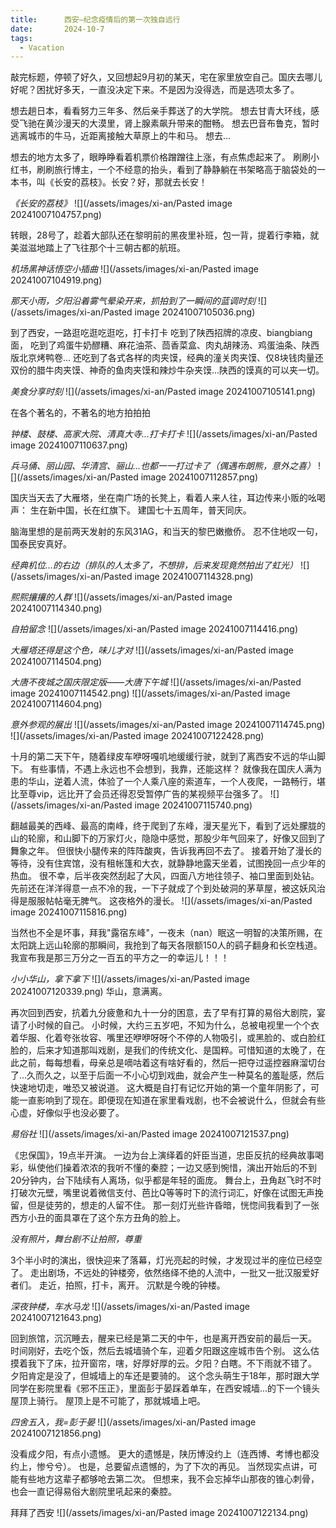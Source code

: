 ```yaml
---
title:      西安—纪念疫情后的第一次独自远行
date:       2024-10-7
tags:
  - Vacation
---
```


敲完标题，停顿了好久，又回想起9月初的某天，宅在家里放空自己。国庆去哪儿好呢？困扰好多天，一直没决定下来。不是因为没得选，而是选项太多了。

想去趟日本，看看努力三年多、然后亲手葬送了的大学院。
想去甘青大环线，感受飞驰在黄沙漫天的大漠里，肾上腺素飙升带来的酣畅。
想去巴音布鲁克，暂时逃离城市的牛马，近距离接触大草原上的牛和马。
想去...

想去的地方太多了，眼睁睁看着机票价格蹭蹭往上涨，有点焦虑起来了。
刷刷小红书，刷刷旅行博主，一个不经意的抬头，看到了静静躺在书架略高于脑袋处的一本书，叫《长安的荔枝》。长安？好，那就去长安！

*《长安的荔枝》*
![](/assets/images/xi-an/Pasted image 20241007104757.png)

转眼，28号了，趁着大部队还在黎明前的黑夜里补班，包一背，提着行李箱，就美滋滋地踏上了飞往那个十三朝古都的航班。

*机场黑神话悟空小插曲*
![](/assets/images/xi-an/Pasted image 20241007104919.png)

*那天小雨，夕阳沿着雾气晕染开来，抓拍到了一瞬间的蓝调时刻*
![](/assets/images/xi-an/Pasted image 20241007105036.png)

到了西安，一路逛吃逛吃逛吃，打卡打卡
吃到了陕西招牌的凉皮、biangbiang面，
吃到了鸡蛋牛奶醪糟、麻花油茶、茴香菜盒、肉丸胡辣汤、鸡蛋油条、陕西版北京烤鸭卷...
还吃到了各式各样的肉夹馍，经典的潼关肉夹馍、仅8块钱肉量还双份的腊牛肉夹馍、神奇的鱼肉夹馍和辣炒牛杂夹馍...陕西的馍真的可以夹一切。

*美食分享时刻*
![](/assets/images/xi-an/Pasted image 20241007105141.png)

在各个著名的，不著名的地方拍拍拍

*钟楼、鼓楼、高家大院、清真大寺...打卡打卡*
![](/assets/images/xi-an/Pasted image 20241007110637.png)

*兵马俑、丽山园、华清宫、骊山...也都一一打过卡了（偶遇布朗熊，意外之喜）*
![](/assets/images/xi-an/Pasted image 20241007112857.png)

国庆当天去了大雁塔，坐在南广场的长凳上，看着人来人往，耳边传来小贩的吆喝声：
生在新中国，长在红旗下。
建国七十五周年，普天同庆。

脑海里想的是前两天发射的东风31AG，和当天的黎巴嫩撤侨。
忍不住地叹一句，国泰民安真好。

*经典机位...的右边（排队的人太多了，不想排，后来发现竟然拍出了虹光）*
![](/assets/images/xi-an/Pasted image 20241007114328.png)

*熙熙攘攘的人群*
![](/assets/images/xi-an/Pasted image 20241007114340.png)

*自拍留念*
![](/assets/images/xi-an/Pasted image 20241007114416.png)

*大雁塔还得是这个色，味儿才对*
![](/assets/images/xi-an/Pasted image 20241007114504.png)

*大唐不夜城之国庆限定版——大唐下午城*
![](/assets/images/xi-an/Pasted image 20241007114542.png)
![](/assets/images/xi-an/Pasted image 20241007114604.png)

*意外参观的展出*
![](/assets/images/xi-an/Pasted image 20241007114745.png)
![](/assets/images/xi-an/Pasted image 20241007122428.png)

十月的第二天下午，随着绿皮车咿呀嘎叽地缓缓行驶，就到了离西安不远的华山脚下。
有些事情，不遇上永远也不会想到，我靠，还能这样？
就像我在国庆人满为患的华山，逆着人流，体验了一个人乘八座的索道车，一个人夜爬，一路畅行，堪比至尊vip，远比开了会员还得忍受暂停广告的某视频平台强多了。
![](/assets/images/xi-an/Pasted image 20241007115740.png)

翻越最美的西峰、最高的南峰，终于爬到了东峰，漫天星光下，看到了远处朦胧的山的轮廓，和山脚下的万家灯火，隐隐中感觉，那股少年气回来了，好像又回到了舞象之年。
但很快小腿传来的阵阵酸爽，告诉我再回不去了。
接着开始了漫长的等待，没有住宾馆，没有租帐篷和大衣，就静静地露天坐着，试图挽回一点少年的热血。
很不幸，后半夜突然刮起了大风，四面八方地往领子、袖口里面到处钻。
先前还在洋洋得意一点不冷的我，一下子就成了个到处破洞的茅草屋，被这妖风治得是服服帖帖毫无脾气。
这夜格外的漫长。
![](/assets/images/xi-an/Pasted image 20241007115816.png)

当然也不全是坏事，拜我"露宿东峰"，一夜未（nan）眠这一明智的决策所赐，在太阳跳上远山轮廓的那瞬间，我抢到了每天各限额150人的鹞子翻身和长空栈道。
我宣布我是那三万分之一百五的平方之一的幸运儿！！！

*小小华山，拿下拿下*
![](/assets/images/xi-an/Pasted image 20241007120339.png)
华山，意满离。

再次回到西安，抗着九分疲惫和九十一分的困意，去了早有打算的易俗大剧院，宴请了小时候的自己。
小时候，大约三五岁吧，不知为什么，总被电视里一个个衣着华服、化着夸张妆容、嘴里还咿咿呀呀个不停的人物吸引，或黑脸的、或白脸红脸的，后来才知道那叫戏剧，是我们的传统文化、是国粹。可惜知道的太晚了，在此之前，每每想看，母亲总是嘀咕着这有啥好看的，然后一把夺过遥控器麻溜切台了...久而久之，以至于后面一不小心切到戏曲，就会产生一种莫名的羞耻感，然后快速地切走，唯恐又被说道。
这大概是自打有记忆开始的第一个童年阴影了，可能一直影响到了现在。即便现在知道在家里看戏剧，也不会被说什么，但就会有些心虚，好像似乎也没必要了。

*易俗社*
![](/assets/images/xi-an/Pasted image 20241007121537.png)

《忠保国》，19点半开演。
一边为台上演绎着的奸臣当道，忠臣反抗的经典故事喝彩，纵使他们操着浓浓的我听不懂的秦腔；一边又感到惋惜，演出开始后的不到20分钟内，台下陆续有人离场，似乎都是年轻的面庞。
舞台上，丑角赵飞时不时打破次元壁，嘴里说着微信支付、芭比Q等等时下的流行词汇，好像在试图无声挽留，但是徒劳的，想走的人留不住。
那一刻灯光些许昏暗，恍惚间我看到了一张西方小丑的面具罩在了这个东方丑角的脸上。

*没有照片，舞台剧不让拍照，尊重*

3个半小时的演出，很快迎来了落幕，灯光亮起的时候，才发现过半的座位已经空了。
走出剧场，不远处的钟楼旁，依然络绎不绝的人流中，一批又一批汉服爱好者们。
走近，拍照，打卡，离开。
沉默是今晚的钟楼。

*深夜钟楼，车水马龙*
![](/assets/images/xi-an/Pasted image 20241007121643.png)

回到旅馆，沉沉睡去，醒来已经是第二天的中午，也是离开西安前的最后一天。
时间刚好，去吃个饭，然后去城墙骑个车，迎着夕阳跟这座城市告个别。
这么估摸着我下了床，拉开窗帘，嗐，好厚好厚的云。夕阳？白瞎。不下雨就不错了。
夕阳肯定是没了，但城墙上的车还是要骑的。
这个念头萌生于18年，那时跟大学同学在影院里看《邪不压正》，里面彭于晏踩着单车，在西安城墙...的下一个镜头屋顶上骑行。
屋顶上是不可能了，那就城墙上吧。

*四舍五入，我=彭于晏*
![](/assets/images/xi-an/Pasted image 20241007121856.png)

没看成夕阳，有点小遗憾。
更大的遗憾是，陕历博没约上（连西博、考博也都没约上，惨兮兮）。
也是，总要留点遗憾的，为了下次的再见。
当然现实点讲，可能有些地方这辈子都够呛去第二次。
但想来，我不会忘掉华山那夜的锥心刺骨，也会一直记得易俗大剧院里吼起来的秦腔。

拜拜了西安
![](/assets/images/xi-an/Pasted image 20241007122134.png)